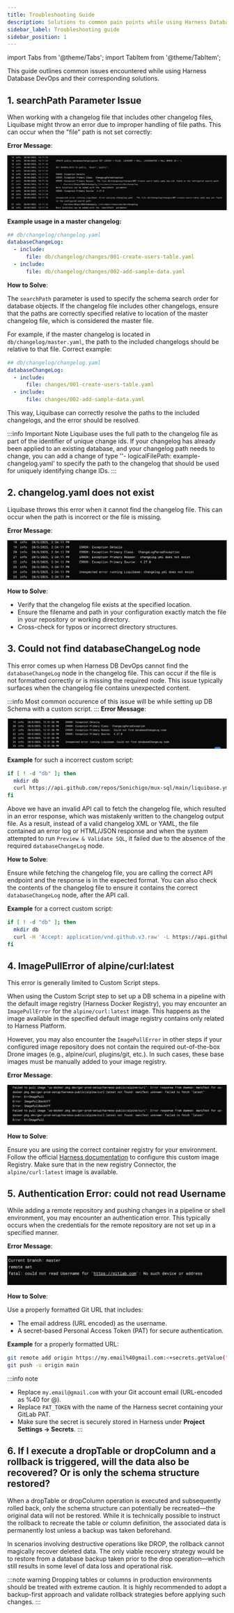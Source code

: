 ```yaml
---
title: Troubleshooting Guide
description: Solutions to common pain points while using Harness Database DevOps.
sidebar_label: Troubleshooting guide
sidebar_position: 1
---
```

import Tabs from '@theme/Tabs';
import TabItem from '@theme/TabItem';

This guide outlines common issues encountered while using Harness Database DevOps and their corresponding solutions.


## 1. searchPath Parameter Issue
 
When working with a changelog file that includes other changelog files, Liquibase might throw an error due to improper handling of file paths. This can occur when the "file" path is not set correctly: 

**Error Message**:

![Issue with searchPath](./static/db-devops-issue-search-path.png)

**Example usage in a master changelog:**
```yaml
## db/changelog/changelog.yaml
databaseChangeLog:
  - include:
      file: db/changelog/changes/001-create-users-table.yaml
  - include:
      file: db/changelog/changes/002-add-sample-data.yaml
```

**How to Solve**:

The `searchPath` parameter is used to specify the schema search order for database objects. If the changelog file includes other changelogs, ensure that the paths are correctly specified relative to location of the master changelog file, which is considered the master file. 

For example, if the master changelog is located in `db/changelog/master.yaml`, the path to the included changelogs should be relative to that file. Correct example:

```yaml
## db/changelog/changelog.yaml
databaseChangeLog:
  - include:
      file: changes/001-create-users-table.yaml
  - include:
      file: changes/002-add-sample-data.yaml
```
This way, Liquibase can correctly resolve the paths to the included changelogs, and the error should be resolved.

:::info Important Note
Liquibase uses the full path to the changelog file as part of the identifier of unique change ids. If your changelog has already been applied to an existing database, and your changelog path needs to change, you can add a change of type ''- logicalFilePath: example-changelog.yaml' to specify the path to the changelog that should be used for uniquely identifying change IDs.
:::

## 2. changelog.yaml does not exist

Liquibase throws this error when it cannot find the changelog file. This can occur when the path is incorrect or the file is missing.

**Error Message**:

![Changelog does not exist](./static/db-devops-no-changelog.png)

**How to Solve**:
- Verify that the changelog file exists at the specified location.
- Ensure the filename and path in your configuration exactly match the file in your repository or working directory.
- Cross-check for typos or incorrect directory structures.

## 3. Could not find databaseChangeLog node

This error comes up when Harness DB DevOps cannot find the `databaseChangeLog` node in the changelog file. This can occur if the file is not formatted correctly or is missing the required node. This issue typically surfaces when the changelog file contains unexpected content. 

:::info
Most common occurence of this issue will be while setting up DB Schema with a custom script.
:::
**Error Message**:

![DatabaseChangeLog does not found](./static/db-devops-no-database-changelog.png)

**Example** for such a incorrect custom script:

```sh
if [ ! -d "db" ]; then
  mkdir db
  curl https://api.github.com/repos/Sonichigo/mux-sql/main/liquibase.yml -o db/changelog.yml
fi
```

Above we have an invalid API call to fetch the changelog file, which resulted in an error response, which was mistakenly written to the changelog output file. As a result, instead of a valid changelog XML or YAML, the file contained an error log or HTML/JSON response and when the system attempted to run `Preview & Validate SQL`, it failed due to the absence of the required `databaseChangeLog` node.

**How to Solve**:

Ensure while fetching the changelog file, you are calling the correct API endpoint and the response is in the expected format. You can also check the contents of the changelog file to ensure it contains the correct `databaseChangeLog` node, after the API call. 

**Example** for a correct custom script:
```sh
if [ ! -d "db" ]; then
  mkdir db
  curl -H 'Accept: application/vnd.github.v3.raw' -L https://api.github.com/repos/Sonichigo/mux-sql/contents/liquibase.yml?ref=main -o db/changelog.yml
fi
```

## 4.  ImagePullError of alpine/curl:latest

This error is generally limited to Custom Script steps. 

When using the Custom Script step to set up a DB schema in a pipeline with the default image registry (Harness Docker Registry), you may encounter an `ImagePullError` for the `alpine/curl:latest` image. This happens as the image available in the specified default image registry contains only related to Harness Platform.

However, you may also encounter the `ImagePullError` in other steps if your configured image repository does not contain the required out-of-the-box Drone images (e.g., alpine/curl, plugins/git, etc.). In such cases, these base images must be manually added to your image registry.

**Error Message**:

![ImagePullError](./static/db-devops-imagepull-error.png)

**How to Solve**:

Ensure you are using the correct container registry for your environment. Follow the official [Harness documentation](https://developer.harness.io/docs/platform/connectors/cloud-providers/ref-cloud-providers/docker-registry-connector-settings-reference/) to configure this custom image Registry. Make sure that in the new registry Connector, the `alpine/curl:latest` image is available.

## 5. Authentication Error: could not read Username

While adding a remote repository and pushing changes in a pipeline or shell environment, you may encounter an authentication error. This typically occurs when the credentials for the remote repository are not set up in a specified manner.

**Error Message**:

![Authentication Error](./static/db-devops-authentication-error.png)

**How to Solve**:

Use a properly formatted Git URL that includes:

- The email address (URL encoded) as the username.
- A secret-based Personal Access Token (PAT) for secure authentication.

**Example** for a properly formatted URL:
```sh
git remote add origin https://my.email%40gmail.com:<+secrets.getValue("PAT_TOKEN")>@gitlab.com/<John_Doe>/changelog.git
git push -u origin main
```
:::info note
- Replace `my.email@gmail.com` with your Git account email (URL-encoded as %40 for @).
- Replace `PAT_TOKEN` with the name of the Harness secret containing your GitLab PAT.
- Make sure the secret is securely stored in Harness under **Project Settings → Secrets**.
:::

## 6. If I execute a dropTable or dropColumn and a rollback is triggered, will the data also be recovered? Or is only the schema structure restored?
When a dropTable or dropColumn operation is executed and subsequently rolled back, only the schema structure can potentially be recreated—the original data will not be restored. While it is technically possible to instruct the rollback to recreate the table or column definition, the associated data is permanently lost unless a backup was taken beforehand.

In scenarios involving destructive operations like DROP, the rollback cannot magically recover deleted data. The only viable recovery strategy would be to restore from a database backup taken prior to the drop operation—which still results in some level of data loss and operational risk.

:::note warning
Dropping tables or columns in production environments should be treated with extreme caution. It is highly recommended to adopt a backup-first approach and validate rollback strategies before applying such changes.
:::